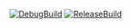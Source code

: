 [![DebugBuild](https://github.com/ryusei9/Engine/actions/workflows/DebugBuild.yml/badge.svg)](https://github.com/ryusei9/Engine/actions/workflows/DebugBuild.yml)
[![ReleaseBuild](https://github.com/ryusei9/Engine/actions/workflows/ReleaseBuild.yml/badge.svg)](https://github.com/ryusei9/Engine/actions/workflows/ReleaseBuild.yml)
